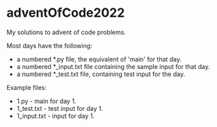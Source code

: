 # adventOfCode2022
My solutions to advent of code problems.

Most days have the following:
* a numbered *.py file, the equivalent of 'main' for that day.
* a numbered *_input.txt file containing the sample input for that day.
* a numbered *_test.txt file, containing test input for the day.

Example files:
* 1.py - main for day 1.
* 1_test.txt - test input for day 1.
* 1_input.txt - input for day 1.
